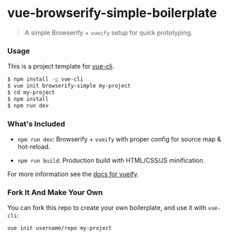 # vue-browserify-simple-boilerplate

> A simple Browserify + `vueify` setup for quick prototyping.

### Usage

This is a project template for [vue-cli](https://github.com/vuejs/vue-cli).

``` bash
$ npm install -g vue-cli
$ vue init browserify-simple my-project
$ cd my-project
$ npm install
$ npm run dev
```

### What's Included

- `npm run dev`: Browserify + `vueify` with proper config for source map & hot-reload.

- `npm run build`: Production build with HTML/CSS/JS minification.

For more information see the [docs for vueify](https://github.com/vuejs/vueify).

### Fork It And Make Your Own

You can fork this repo to create your own boilerplate, and use it with `vue-cli`:

``` bash
vue init username/repo my-project
```
